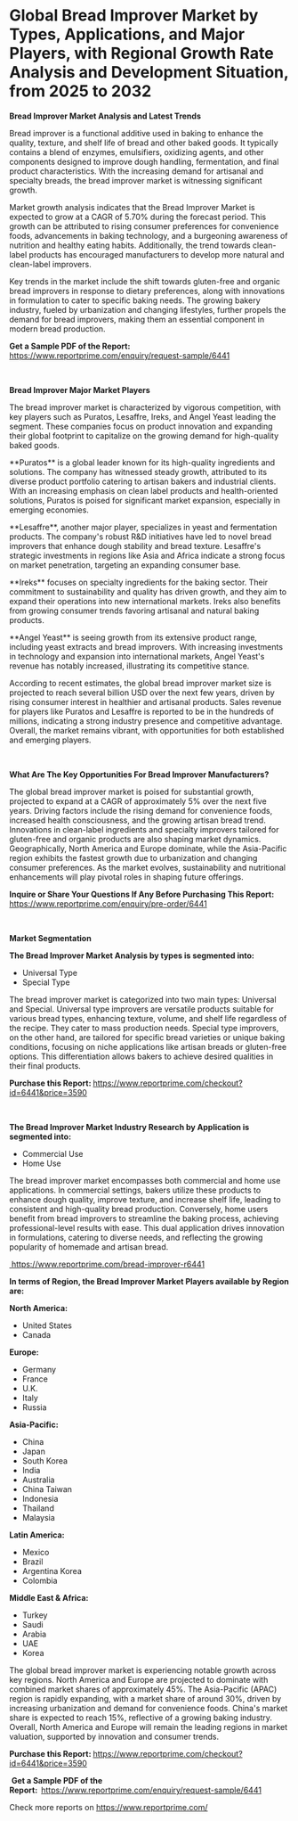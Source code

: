 <p><h1>Global Bread Improver Market by Types, Applications, and Major Players, with Regional Growth Rate Analysis and Development Situation, from 2025 to 2032</h1></p><p><strong>Bread Improver Market Analysis and Latest Trends</strong></p>
<p><p>Bread improver is a functional additive used in baking to enhance the quality, texture, and shelf life of bread and other baked goods. It typically contains a blend of enzymes, emulsifiers, oxidizing agents, and other components designed to improve dough handling, fermentation, and final product characteristics. With the increasing demand for artisanal and specialty breads, the bread improver market is witnessing significant growth.</p><p>Market growth analysis indicates that the Bread Improver Market is expected to grow at a CAGR of 5.70% during the forecast period. This growth can be attributed to rising consumer preferences for convenience foods, advancements in baking technology, and a burgeoning awareness of nutrition and healthy eating habits. Additionally, the trend towards clean-label products has encouraged manufacturers to develop more natural and clean-label improvers.</p><p>Key trends in the market include the shift towards gluten-free and organic bread improvers in response to dietary preferences, along with innovations in formulation to cater to specific baking needs. The growing bakery industry, fueled by urbanization and changing lifestyles, further propels the demand for bread improvers, making them an essential component in modern bread production.</p></p>
<p><strong>Get a Sample PDF of the Report:&nbsp;</strong> <a href="https://www.reportprime.com/enquiry/request-sample/6441?utm_campaign=3045&utm_medium=2&utm_source=Github&utm_content=ia&utm_term=19032025&utm_id=bread-improver">https://www.reportprime.com/enquiry/request-sample/6441</a></p>
<p>&nbsp;</p>
<p><strong>Bread Improver Major Market Players</strong></p>
<p><p>The bread improver market is characterized by vigorous competition, with key players such as Puratos, Lesaffre, Ireks, and Angel Yeast leading the segment. These companies focus on product innovation and expanding their global footprint to capitalize on the growing demand for high-quality baked goods.</p><p>**Puratos** is a global leader known for its high-quality ingredients and solutions. The company has witnessed steady growth, attributed to its diverse product portfolio catering to artisan bakers and industrial clients. With an increasing emphasis on clean label products and health-oriented solutions, Puratos is poised for significant market expansion, especially in emerging economies.</p><p>**Lesaffre**, another major player, specializes in yeast and fermentation products. The company's robust R&D initiatives have led to novel bread improvers that enhance dough stability and bread texture. Lesaffre's strategic investments in regions like Asia and Africa indicate a strong focus on market penetration, targeting an expanding consumer base.</p><p>**Ireks** focuses on specialty ingredients for the baking sector. Their commitment to sustainability and quality has driven growth, and they aim to expand their operations into new international markets. Ireks also benefits from growing consumer trends favoring artisanal and natural baking products.</p><p>**Angel Yeast** is seeing growth from its extensive product range, including yeast extracts and bread improvers. With increasing investments in technology and expansion into international markets, Angel Yeast's revenue has notably increased, illustrating its competitive stance.</p><p>According to recent estimates, the global bread improver market size is projected to reach several billion USD over the next few years, driven by rising consumer interest in healthier and artisanal products. Sales revenue for players like Puratos and Lesaffre is reported to be in the hundreds of millions, indicating a strong industry presence and competitive advantage. Overall, the market remains vibrant, with opportunities for both established and emerging players.</p></p>
<p>&nbsp;</p>
<p><strong>What Are The Key Opportunities For Bread Improver Manufacturers?</strong></p>
<p><p>The global bread improver market is poised for substantial growth, projected to expand at a CAGR of approximately 5% over the next five years. Driving factors include the rising demand for convenience foods, increased health consciousness, and the growing artisan bread trend. Innovations in clean-label ingredients and specialty improvers tailored for gluten-free and organic products are also shaping market dynamics. Geographically, North America and Europe dominate, while the Asia-Pacific region exhibits the fastest growth due to urbanization and changing consumer preferences. As the market evolves, sustainability and nutritional enhancements will play pivotal roles in shaping future offerings.</p></p>
<p><strong>Inquire or Share Your Questions If Any Before Purchasing This Report:</strong> <a href="https://www.reportprime.com/enquiry/pre-order/6441?utm_campaign=3045&utm_medium=2&utm_source=Github&utm_content=ia&utm_term=19032025&utm_id=bread-improver">https://www.reportprime.com/enquiry/pre-order/6441</a></p>
<p>&nbsp;</p>
<p><strong>Market Segmentation</strong></p>
<p><strong>The Bread Improver Market Analysis by types is segmented into:</strong></p>
<p><ul><li>Universal Type</li><li>Special Type</li></ul></p>
<p><p>The bread improver market is categorized into two main types: Universal and Special. Universal type improvers are versatile products suitable for various bread types, enhancing texture, volume, and shelf life regardless of the recipe. They cater to mass production needs. Special type improvers, on the other hand, are tailored for specific bread varieties or unique baking conditions, focusing on niche applications like artisan breads or gluten-free options. This differentiation allows bakers to achieve desired qualities in their final products.</p></p>
<p><strong>Purchase this Report:&nbsp;</strong><a href="https://www.reportprime.com/checkout?id=6441&price=3590&utm_campaign=3045&utm_medium=2&utm_source=Github&utm_content=ia&utm_term=19032025&utm_id=bread-improver">https://www.reportprime.com/checkout?id=6441&price=3590</a></p>
<p>&nbsp;</p>
<p><strong>The Bread Improver Market Industry Research by Application is segmented into:</strong></p>
<p><ul><li>Commercial Use</li><li>Home Use</li></ul></p>
<p><p>The bread improver market encompasses both commercial and home use applications. In commercial settings, bakers utilize these products to enhance dough quality, improve texture, and increase shelf life, leading to consistent and high-quality bread production. Conversely, home users benefit from bread improvers to streamline the baking process, achieving professional-level results with ease. This dual application drives innovation in formulations, catering to diverse needs, and reflecting the growing popularity of homemade and artisan bread.</p></p>
<p><a href="https://www.reportprime.com/bread-improver-r6441?utm_campaign=3045&utm_medium=2&utm_source=Github&utm_content=ia&utm_term=19032025&utm_id=bread-improver">&nbsp;https://www.reportprime.com/bread-improver-r6441</a></p>
<p><strong>In terms of Region, the Bread Improver Market Players available by Region are:</strong></p>
<p>
    <p> <strong> North America: </strong>
        <ul>
            <li>United States</li>
            <li>Canada</li>
        </ul>
        </p> 
    <p> <strong> Europe: </strong>
        <ul>
            <li>Germany</li>
            <li>France</li>
            <li>U.K.</li>
            <li>Italy</li>
            <li>Russia</li>
        </ul>
        </p> 
    <p> <strong> Asia-Pacific: </strong>
        <ul>
            <li>China</li>
            <li>Japan</li>
            <li>South Korea</li>
            <li>India</li>
            <li>Australia</li>
            <li>China Taiwan</li>
            <li>Indonesia</li>
            <li>Thailand</li>
            <li>Malaysia</li>
        </ul>
        </p> 
    <p> <strong> Latin America: </strong>
        <ul>
            <li>Mexico</li>
            <li>Brazil</li>
            <li>Argentina Korea</li>
            <li>Colombia</li>
        </ul>
        </p> 
    <p> <strong> Middle East & Africa: </strong>
        <ul>
            <li>Turkey</li>
            <li>Saudi</li>
            <li>Arabia</li>
            <li>UAE</li>
            <li>Korea</li>
        </ul>
    </p>
    </p>
<p><p>The global bread improver market is experiencing notable growth across key regions. North America and Europe are projected to dominate with combined market shares of approximately 45%. The Asia-Pacific (APAC) region is rapidly expanding, with a market share of around 30%, driven by increasing urbanization and demand for convenience foods. China's market share is expected to reach 15%, reflective of a growing baking industry. Overall, North America and Europe will remain the leading regions in market valuation, supported by innovation and consumer trends.</p></p>
<p><strong>Purchase this Report: </strong><a href="https://www.reportprime.com/checkout?id=6441&price=3590&utm_campaign=3045&utm_medium=2&utm_source=Github&utm_content=ia&utm_term=19032025&utm_id=bread-improver">https://www.reportprime.com/checkout?id=6441&price=3590</a></p>
<p>&nbsp;<strong>Get a Sample PDF of the Report:&nbsp;&nbsp;</strong><a href="https://www.reportprime.com/enquiry/request-sample/6441?utm_campaign=3045&utm_medium=2&utm_source=Github&utm_content=ia&utm_term=19032025&utm_id=bread-improver">https://www.reportprime.com/enquiry/request-sample/6441</a></p>
<p><strong></strong></p>
<p>Check more reports on <a href="https://www.reportprime.com/?utm_campaign=3045&utm_medium=2&utm_source=Github&utm_content=ia&utm_term=19032025&utm_id=bread-improver">https://www.reportprime.com/</a></p>